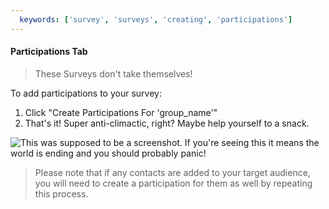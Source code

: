 ```yaml
---
  keywords: ['survey', 'surveys', 'creating', 'participations']
---
```

#### Participations Tab
>These Surveys don't take themselves! 

To add participations to your survey:

1. Click "Create Participations For 'group_name'"
2. That's it! Super anti-climactic, right? Maybe help yourself to a snack.

![This was supposed to be a screenshot. If you're seeing this it means the world is ending and you should probably panic!](https://s3.amazonaws.com/peer60_organizations/documentation+tbd/solitaire.gif "This will be a gif of how to add participations. Maybe swap to solitaire after creating it because it's so easy...")

> Please note that if any contacts are added to your target audience, you will need to create a participation for them as well by repeating this process. 


